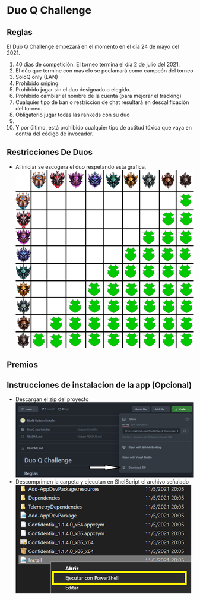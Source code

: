 # Duo Q Challenge
## Reglas
El Duo Q Challenge empezará en el momento en el día 24 de mayo del 2021.

1. 40 días de competición. El torneo termina el día 2 de julio del 2021.
2. El dúo que termine con mas elo se poclamará como campeón del torneo 
3. SoloQ only (LAN)
4. Prohibido sniping
5. Prohibido jugar sin el duo designado o elegido.
6. Prohibido cambiar el nombre de la cuenta (para mejorar el tracking)
7. Cualquier tipo de ban o restricción de chat resultará en descalificación del torneo. 
8. Obligatorio jugar todas las rankeds con su duo
9.
10. Y por último, está prohibido cualquier tipo de actitud tóxica que vaya en contra del código de invocador.
## Restricciones De Duos
- Al iniciar se escogera el duo respetando esta grafica, 
![Ranked Restrictions](https://github.com/Nselb/Duo-Q-Challenge-Info/blob/main/Assets/RestriccionesElo.png)
## Premios

## Instrucciones de instalacion de la app (Opcional)
- Descargan el zip del proyecto
![Primer paso](https://github.com/Nselb/Duo-Q-Challenge-Info/blob/main/Assets/Screen1.png)
- Descomprimen la carpeta y ejecutan en ShelScript el archivo señalado
![Segundo paso](https://github.com/Nselb/Duo-Q-Challenge-Info/blob/main/Assets/Screen2.png)

